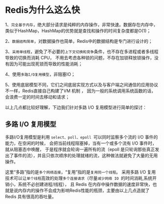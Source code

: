 

# Redis为什么这么快

1、`完全基于内存`，绝大部分请求是纯粹的内存操作，非常快速。数据存在内存中，类似于HashMap，HashMap的优势就是查找和操作的时间复杂度都是O(1)；

2、`数据结构简单`，对数据操作也简单，Redis中的数据结构是专门进行设计的；

3、`采用单线程`，避免了不必要的`上下文切换和竞争`条件，也不存在多进程或者多线程导致的切换而消耗 CPU，
不用去考虑各种锁的问题，不存在加锁释放锁操作，没有因为可能出现死锁而导致的性能消耗；

4、使用`多路I/O复用模型`，非阻塞IO；

5、使用底层模型不同，它们之间底层实现方式以及与客户端之间通信的应用协议不一样，Redis直接自己构建了VM 机制 ，
因为一般的系统调用系统函数的话，会浪费一定的时间去移动和请求；

以上几点都比较好理解，下边我们针对多路 I/O 复用模型进行简单的探讨：

## 多路 I/O 复用模型

多路I/O复用模型是利用 `select、poll、epoll `可以同时监察多个流的 I/O 事件的能力，在空闲的时候，
会把当前线程阻塞掉，当有一个或多个流有 I/O 事件时，就从阻塞态中唤醒，
于是程序就会轮询一遍所有的流（epoll 是只轮询那些真正发出了事件的流），并且只依次顺序的处理就绪的流，这种做法就避免了大量的无用操作。

这里“多路”指的是`多个网络连接`，“复用”指的是`复用同一个线程`。
采用多路 I/O 复用技术可以让`单个线程`高效的处理`多个连接请求`（尽量`减少网络 IO `的时间消耗,系统开销小，系统不必创建进程/线程），
且 Redis 在内存中操作数据的速度非常快，也就是说内存内的操作不会成为影响Redis性能的瓶颈，主要由以上几点造就了 Redis 具有很高的吞吐量。
